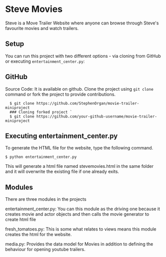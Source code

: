 # Steve Movies

Steve is a Move Trailer Website where anyone can browse through Steve's favourite movies and watch trailers.

## Setup

You can run this project with two different options - via cloning from GitHub or executing `entertainment_center.py`:

## GitHub
Source Code: It is available on github. Clone the project using `git clone` command or fork the project to provide contributions.
 ``` ### Cloning project directly 
   $ git clone https://github.com/StephenOrgan/movie-trailer-miniproject 
   ### Cloning forked project `
   $ git clone https://github.com/your-github-username/movie-trailer-miniproject 

   ```

## Executing entertainment_center.py

To generate the HTML file for the website, type the following command.

` $ python entertainment_center.py `

This will generate a html file named stevemovies.html in the same folder and it will overwrite the existing file if one already exits. 

## Modules

There are three modules in the projects

entertainment_center.py: You can this module as the driving one because it creates movie and actor objects and then calls the movie generator to create html file

fresh_tomatoes.py: This is some what relates to views means this module creates the html for the website.

media.py: Provides the data model for Movies in addition to defining the behaviour for opening youtube trailers.
